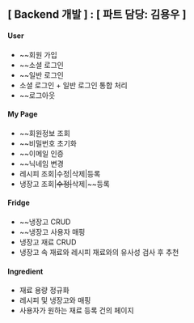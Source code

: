 ## [ Backend 개발 ] : [ 파트 담당: 김용우 ]

#### User

- ~~회원 가입
- ~~소셜 로그인
- ~~일반 로그인
- 소셜 로그인 + 일반 로그인 통합 처리
- ~~로그아웃

#### My Page

- ~~회원정보 조회
- ~~비밀번호 초기화
- ~~이메일 인증
- ~~닉네임 변경
- 레시피 조회|수정|삭제|등록
- 냉장고 조회|~~수정|~~삭제|~~등록

#### Fridge

- ~~냉장고 CRUD
- ~~냉장고 사용자 매핑
- 냉장고 재료 CRUD
- 냉장고 속 재료와 레시피 재료와의 유사성 검사 후 추천

#### Ingredient

- 재료 용량 정규화
- 레시피 및 냉장고와 매핑
- 사용자가 원하는 재료 등록 건의 페이지

